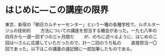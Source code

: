 # はじめに―この講座の限界　　

東京．新宿の「朝日カルチャーセンター」という一種の各種学校で、ルポルタージュの技術的　　
方法についての講座を担当する機会があった。一九七八年の四月から一週一回ずつの三ヶ月間だ　　
が、のちに述べるように、はじめの二回は～さんに応援していただったので、計一二回のうち私の　　
直接担当一〇回であった。以下はこの講義の速記録に一部加筆したものである。